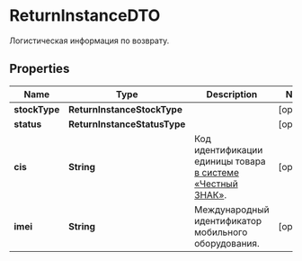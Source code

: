

# ReturnInstanceDTO

Логистическая информация по возврату.

## Properties

Name | Type | Description | Notes
------------ | ------------- | ------------- | -------------
**stockType** | **ReturnInstanceStockType** |  |  [optional]
**status** | **ReturnInstanceStatusType** |  |  [optional]
**cis** | **String** | Код идентификации единицы товара [в системе «Честный ЗНАК»](https://честныйзнак.рф/). |  [optional]
**imei** | **String** | Международный идентификатор мобильного оборудования. |  [optional]




